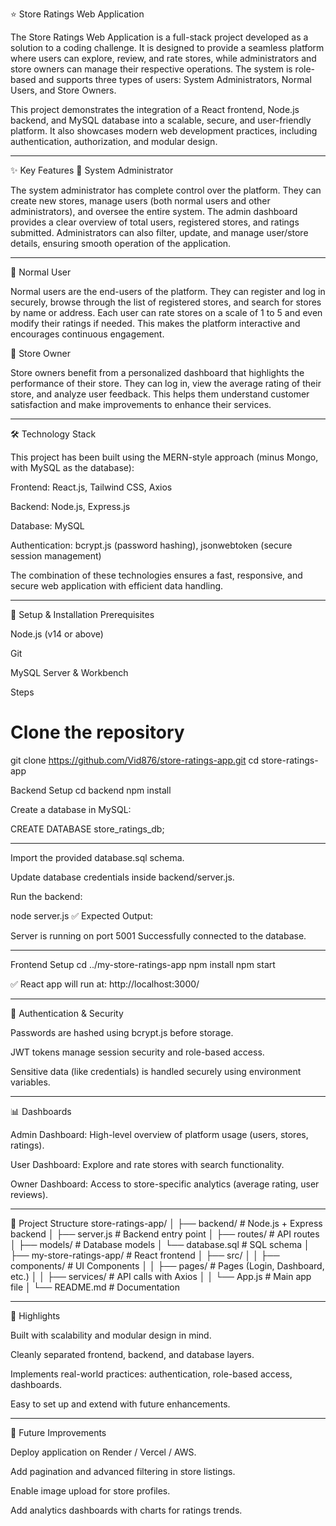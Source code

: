 ⭐ Store Ratings Web Application

The Store Ratings Web Application is a full-stack project developed as a solution to a coding challenge. It is designed to provide a seamless platform where users can explore, review, and rate stores, while administrators and store owners can manage their respective operations. The system is role-based and supports three types of users: System Administrators, Normal Users, and Store Owners.

This project demonstrates the integration of a React frontend, Node.js backend, and MySQL database into a scalable, secure, and user-friendly platform. It also showcases modern web development practices, including authentication, authorization, and modular design.

*************************************************************************************************************************

✨ Key Features
👤 System Administrator

The system administrator has complete control over the platform. They can create new stores, manage users (both normal users and other administrators), and oversee the entire system. The admin dashboard provides a clear overview of total users, registered stores, and ratings submitted. Administrators can also filter, update, and manage user/store details, ensuring smooth operation of the application.

**********************************************************************************************************************

🧑 Normal User

Normal users are the end-users of the platform. They can register and log in securely, browse through the list of registered stores, and search for stores by name or address. Each user can rate stores on a scale of 1 to 5 and even modify their ratings if needed. This makes the platform interactive and encourages continuous engagement.



🏪 Store Owner

Store owners benefit from a personalized dashboard that highlights the performance of their store. They can log in, view the average rating of their store, and analyze user feedback. This helps them understand customer satisfaction and make improvements to enhance their services.

**********************************************************************************************************************************

🛠️ Technology Stack

This project has been built using the MERN-style approach (minus Mongo, with MySQL as the database):

Frontend: React.js, Tailwind CSS, Axios

Backend: Node.js, Express.js

Database: MySQL

Authentication: bcrypt.js (password hashing), jsonwebtoken (secure session management)

The combination of these technologies ensures a fast, responsive, and secure web application with efficient data handling.

****************************************************************************************************

🚀 Setup & Installation
Prerequisites

Node.js (v14 or above)

Git

MySQL Server & Workbench

Steps
# Clone the repository
git clone https://github.com/Vid876/store-ratings-app.git
cd store-ratings-app

Backend Setup
cd backend
npm install


Create a database in MySQL:

CREATE DATABASE store_ratings_db;

****************************************************************************************************
Import the provided database.sql schema.

Update database credentials inside backend/server.js.

Run the backend:

node server.js
✅ Expected Output:

Server is running on port 5001
Successfully connected to the database.
**********************************************************************************************************
Frontend Setup
cd ../my-store-ratings-app
npm install
npm start


✅ React app will run at: http://localhost:3000/

*********************************************************************************************************

🔐 Authentication & Security

Passwords are hashed using bcrypt.js before storage.

JWT tokens manage session security and role-based access.

Sensitive data (like credentials) is handled securely using environment variables.

*****************************************************************************************************

📊 Dashboards

Admin Dashboard: High-level overview of platform usage (users, stores, ratings).

User Dashboard: Explore and rate stores with search functionality.

Owner Dashboard: Access to store-specific analytics (average rating, user reviews).

************************************************************************************************************

📂 Project Structure
store-ratings-app/
│
├── backend/                # Node.js + Express backend
│   ├── server.js           # Backend entry point
│   ├── routes/             # API routes
│   ├── models/             # Database models
│   └── database.sql        # SQL schema
│
├── my-store-ratings-app/   # React frontend
│   ├── src/
│   │   ├── components/     # UI Components
│   │   ├── pages/          # Pages (Login, Dashboard, etc.)
│   │   ├── services/       # API calls with Axios
│   │   └── App.js          # Main app file
│
└── README.md               # Documentation

******************************************************************************************************

🌟 Highlights

Built with scalability and modular design in mind.

Cleanly separated frontend, backend, and database layers.

Implements real-world practices: authentication, role-based access, dashboards.

Easy to set up and extend with future enhancements.


**********************************************************************************************************

🚀 Future Improvements

Deploy application on Render / Vercel / AWS.

Add pagination and advanced filtering in store listings.

Enable image upload for store profiles.

Add analytics dashboards with charts for ratings trends.




